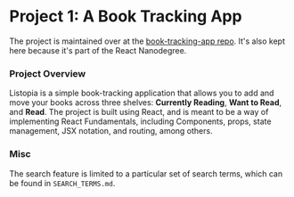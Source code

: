 # Project 1: A Book Tracking App

The project is maintained over at the [book-tracking-app repo](https://github.com/nehal96/book-tracking-app). It's also kept here because it's part of the React Nanodegree.

### Project Overview

Listopia is a simple book-tracking application that allows you to add and move your books across three shelves: **Currently Reading**, **Want to Read**, and **Read**. The project is built using React, and is meant to be a way of implementing React Fundamentals, including Components, props, state management, JSX notation, and routing, among others.

### Misc

The search feature is limited to a particular set of search terms, which can be found in `SEARCH_TERMS.md`.
